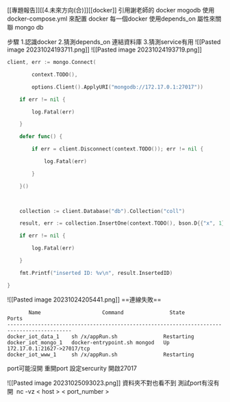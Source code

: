 [[專題報告]][[4.未來方向(合)]][[docker]]
引用謝老師的 docker mogodb
	使用 docker-compose.yml 來配置 docker
	每一個docker 使用depends_on 屬性來關聯 mongo db

步驟
1.認識docker
2.猜測depends_on 連結資料庫
3.猜測service有用
![[Pasted image 20231024193711.png]]
![[Pasted image 20231024193719.png]]
```go mongo
client, err := mongo.Connect(

        context.TODO(),

        options.Client().ApplyURI("mongodb://172.17.0.1:27017"))

    if err != nil {

        log.Fatal(err)

    }

    defer func() {

        if err = client.Disconnect(context.TODO()); err != nil {

            log.Fatal(err)

        }

    }()

  

    collection := client.Database("db").Collection("coll")

    result, err := collection.InsertOne(context.TODO(), bson.D{{"x", 1}})

    if err != nil {

        log.Fatal(err)

    }

    fmt.Printf("inserted ID: %v\n", result.InsertedID)

}
```
![[Pasted image 20231024205441.png]]
==連線失敗==
```
       Name                    Command               State                 Ports           
-------------------------------------------------------------------------------------------
docker_iot_data_1    sh /x/appRun.sh               Restarting                              
docker_iot_mongo_1   docker-entrypoint.sh mongod   Up           172.17.0.1:21627->27017/tcp
docker_iot_www_1     sh /x/appRun.sh               Restarting                              
```

port可能沒開 重開port
設定sercurity 開啟27017

![[Pasted image 20231025093023.png]]
資料夾不對也看不到
測試port有沒有開
 nc -vz < host > < port_number >
